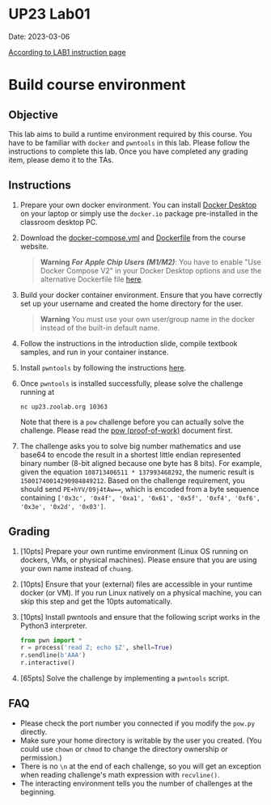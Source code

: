 UP23 Lab01
==========

Date: 2023-03-06

[According to LAB1 instruction page](https://md.zoolab.org/IKKdUNHZSgus1h_oLYu7qw?view)

# Build course environment

## Objective

This lab aims to build a runtime environment required by this course. You have to be familiar with `docker` and `pwntools` in this lab. Please follow the instructions to complete this lab. Once you have completed any grading item, please demo it to the TAs.

## Instructions

1. Prepare your own docker environment. You can install [Docker Desktop](https://www.docker.com/products/docker-desktop/) on your laptop or simply use the `docker.io` package pre-installed in the classroom desktop PC.

1. Download the [docker-compose.yml](https://people.cs.nctu.edu.tw/~chuang/courses/unixprog/resources/ubuntu/docker-compose.yml) and [Dockerfile](https://people.cs.nctu.edu.tw/~chuang/courses/unixprog/resources/ubuntu/Dockerfile) from the course website.

   > **Warning**
   > ***For Apple Chip Users (M1/M2)***: You have to enable "Use Docker Compose V2" in your Docker Desktop options and use the alternative Dockerfile file [here](https://people.cs.nctu.edu.tw/~chuang/courses/unixprog/resources/ubuntu/m1/Dockerfile).

1. Build your docker container environment. Ensure that you have correctly set up your username and created the home directory for the user.

   > **Warning**
   > You must use your own user/group name in the docker instead of the built-in default name.

1. Follow the instructions in the introduction slide, compile textbook samples, and run in your container instance. 

1. Install `pwntools` by following the instructions [here](https://md.zoolab.org/s/EleTCdAQ5).

1. Once `pwntools` is installed successfully, please solve the challenge running at 
   ```
   nc up23.zoolab.org 10363
   ```
   Note that there is a `pow` challenge before you can actually solve the challenge. Please read the [pow (proof-of-work)](https://md.zoolab.org/s/EHSmQ0szV) document first.

1. The challenge asks you to solve big number mathematics and use base64 to encode the result in a shortest little endian represented binary number (8-bit aligned because one byte has 8 bits). For example, given the equation `108713406511 * 137993468292`, the numeric result is `15001740014290984849212`. Based on the challenge requirement, you should send `PE+hYV/09j4tAw==`, which is encoded from a byte sequence containing `['0x3c', '0x4f', '0xa1', '0x61', '0x5f', '0xf4', '0xf6', '0x3e', '0x2d', '0x03']`.

## Grading

1. [10pts] Prepare your own runtime environment (Linux OS running on dockers, VMs, or physical machines). Please ensure that you are using your own name instead of `chuang`.

1. [10pts] Ensure that your (external) files are accessible in your runtime docker (or VM). If you run Linux natively on a physical machine, you can skip this step and get the 10pts automatically.

1. [10pts] Install pwntools and ensure that the following script works in the Python3 interpreter.

   ```python
   from pwn import *
   r = process('read Z; echo $Z', shell=True)
   r.sendline(b'AAA')
   r.interactive()
   ```

1. [65pts] Solve the challenge by implementing a `pwntools` script.


## FAQ
* Please check the port number you connected if you modify the `pow.py` directly.
* Make sure your home directory is writable by the user you created. (You could use `chown` or `chmod` to change the directory ownership or permission.)
* There is no `\n` at the end of each challenge, so you will get an exception when reading challenge's math expression with `recvline()`.
* The interacting environment tells you the number of challenges at the beginning.
